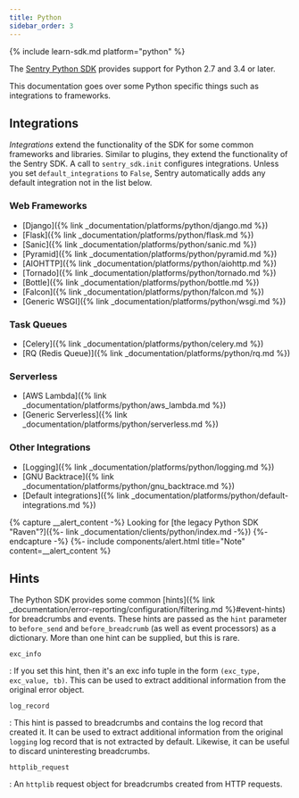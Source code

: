 ```yaml
---
title: Python
sidebar_order: 3
---
```


{% include learn-sdk.md platform="python" %}

The [Sentry Python SDK](https://pypi.org/project/sentry-sdk) provides support
for Python 2.7 and 3.4 or later.

This documentation goes over some Python specific things such as integrations to
frameworks.

## Integrations

*Integrations* extend the functionality of the SDK for some common frameworks and
libraries. Similar to plugins, they extend the functionality of the Sentry
SDK. A call to `sentry_sdk.init` configures integrations. Unless you set `default_integrations` to `False`, Sentry automatically adds any default integration not in the list below.

### Web Frameworks

* [Django]({% link _documentation/platforms/python/django.md %})
* [Flask]({% link _documentation/platforms/python/flask.md %})
* [Sanic]({% link _documentation/platforms/python/sanic.md %})
* [Pyramid]({% link _documentation/platforms/python/pyramid.md %})
* [AIOHTTP]({% link _documentation/platforms/python/aiohttp.md %})
* [Tornado]({% link _documentation/platforms/python/tornado.md %})
* [Bottle]({% link _documentation/platforms/python/bottle.md %})
* [Falcon]({% link _documentation/platforms/python/falcon.md %})
* [Generic WSGI]({% link _documentation/platforms/python/wsgi.md %})

### Task Queues

* [Celery]({% link _documentation/platforms/python/celery.md %})
* [RQ (Redis Queue)]({% link _documentation/platforms/python/rq.md %})

### Serverless

* [AWS Lambda]({% link _documentation/platforms/python/aws_lambda.md %})
* [Generic Serverless]({% link _documentation/platforms/python/serverless.md %})

### Other Integrations

* [Logging]({% link _documentation/platforms/python/logging.md %})
* [GNU Backtrace]({% link _documentation/platforms/python/gnu_backtrace.md %})
* [Default integrations]({% link _documentation/platforms/python/default-integrations.md %})

{% capture __alert_content -%}
Looking for [the legacy Python SDK "Raven"?]({%- link _documentation/clients/python/index.md -%})
{%- endcapture -%}
{%- include components/alert.html
  title="Note"
  content=__alert_content
%}

## Hints

The Python SDK provides some common [hints]({% link _documentation/error-reporting/configuration/filtering.md %}#event-hints) for breadcrumbs and events.  These hints are passed as the `hint` parameter to `before_send` and `before_breadcrumb` (as well as event processors) as a dictionary.  More than one hint can be supplied, but this is rare.

`exc_info`

: If you set this hint, then it's an exc info tuple in the form `(exc_type, exc_value, tb)`.  This can be used to extract additional information from the original error object.

`log_record`

: This hint is passed to breadcrumbs and contains the log record that created it.  It can be used to extract additional information from the original `logging` log record that is not extracted by default. Likewise, it can be useful to discard uninteresting breadcrumbs.

`httplib_request`

: An `httplib` request object for breadcrumbs created from HTTP requests.
